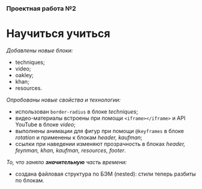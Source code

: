 ### Проектная работа №2
# **Научиться учиться**

*Добавлены новые блоки:*
* techniques;
* video;
* oakley;
* khan;
* resources.

*Опробованы новые свойства и технологии:*
* использован ```border-radius``` в блоке *techniques*;
* видео-материалы встроены при помощи ```<iframe></iframe>``` и API YouTube в блоке *video*;
* выполнены анимации для фигур при помощи ```@keyframes``` в блоке *rotation* и применены к блокам *header, kaufman*;
* ссылки при наведении изменяют прозрачность в блоках *header, feynman, khan, kaufman, resources, footer*.

*То, что заняло **значительную** часть времени:*
* создана файловая структура по БЭМ (nested): стили теперь разбиты по блокам.

